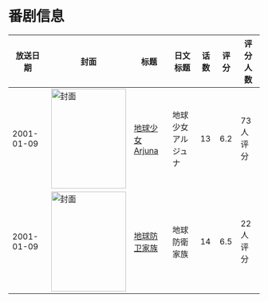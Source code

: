 # 番剧信息

|放送日期|封面|标题|日文标题|话数|评分|评分人数|
|---|---|---|---|---|---|---|
|2001-01-09|<img src="https://lain.bgm.tv/pic/cover/c/2d/a2/19418_Scicm.jpg" alt="封面" style="width:150px;height:200px;object-fit:cover;">|[地球少女Arjuna](https://bangumi.tv/subject/19418)|地球少女アルジュナ|13|6.2|73人评分|
|2001-01-09|<img src="https://lain.bgm.tv/pic/cover/c/6e/90/32497_hA9ou.jpg" alt="封面" style="width:150px;height:200px;object-fit:cover;">|[地球防卫家族](https://bangumi.tv/subject/32497)|地球防衛家族|14|6.5|22人评分|
